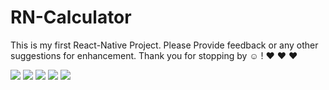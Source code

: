 # RN-Calculator

This is my first React-Native Project.
Please Provide feedback or any other suggestions for enhancement. 
Thank you for stopping by ☺ ! ♥ ♥ ♥

![](https://raw.githubusercontent.com/krunaldholakia01/RN-Calculator/master/Screenshots/Screenshot_20200206-181107.jpg)
![](https://raw.githubusercontent.com/krunaldholakia01/RN-Calculator/master/Screenshots/Screenshot_20200206-181113.jpg)
![](https://raw.githubusercontent.com/krunaldholakia01/RN-Calculator/master/Screenshots/Screenshot_20200206-181200.jpg)
![](https://raw.githubusercontent.com/krunaldholakia01/RN-Calculator/master/Screenshots/Screenshot_20200206-181328.jpg)
![](https://raw.githubusercontent.com/krunaldholakia01/RN-Calculator/master/Screenshots/Screenshot_20200206-181213.jpg)